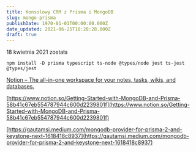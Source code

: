 ```yaml
---
title: Konsolowy CRM z Prisma i MongoDB
slug: mongo-prisma
publishDate: 1970-01-01T00:00:00.000Z
date_updated: 2021-06-25T18:28:28.000Z
draft: true
---
```


18 kwietnia 2021 została

```
npm install -D prisma typescript ts-node @types/node jest ts-jest @types/jest
```

[Notion – The all-in-one workspace for your notes, tasks, wikis, and databases.](https://www.notion.so/Getting-Started-with-MongoDB-and-Prisma-58b41c67eb554787944c600d2239801f)

[https://www.notion.so/Getting-Started-with-MongoDB-and-Prisma-58b41c67eb554787944c600d2239801f](https://www.notion.so/Getting-Started-with-MongoDB-and-Prisma-58b41c67eb554787944c600d2239801f)

[https://gautamsi.medium.com/mongodb-provider-for-prisma-2-and-keystone-next-1618418c8937](https://gautamsi.medium.com/mongodb-provider-for-prisma-2-and-keystone-next-1618418c8937)
